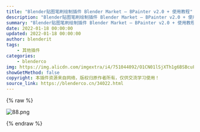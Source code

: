 ```yaml
---
title: "Blender贴图笔刷绘制插件 Blender Market – BPainter v2.0 + 使用教程"
description: "Blender贴图笔刷绘制插件 Blender Market – BPainter v2.0 + 使用教程"
summary: "Blender贴图笔刷绘制插件 Blender Market – BPainter v2.0 + 使用教程"
date: 2022-01-18 00:00:00
updated: 2022-01-18 00:00:00
author: blenderit
tags: 
    - 其他插件
categories:
    - blenderco
img: https://img.alicdn.com/imgextra/i4/751044092/O1CN01lSjXTh1g6BSBcuFRH_!!751044092.png
showGetMethod: false
copyright: 本插件资源来自网络，版权归原作者所有，仅供交流学习使用！
source_link: https://blenderco.cn/34022.html
---
```


{% raw %}
<p><img class="aligncenter" src="https://img.alicdn.com/imgextra/i4/751044092/O1CN01lSjXTh1g6BSBcuFRH_!!751044092.png" alt="88.png"></p>
<div style="display: none">blenderco</div>
{% endraw %}